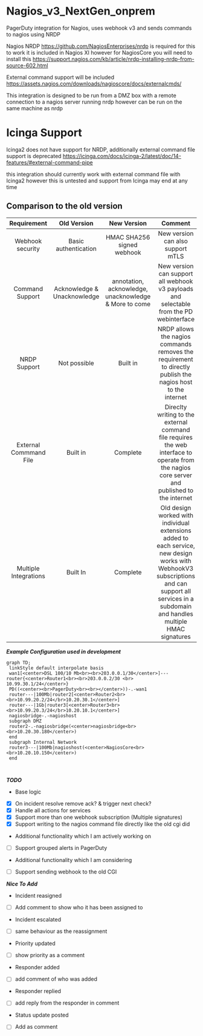 # Nagios_v3_NextGen_onprem

PagerDuty integration for Nagios, uses webhook v3 and sends commands to nagios using NRDP

Nagios NRDP <https://github.com/NagiosEnterprises/nrdp> is required for this to work
it is included in Nagios XI however for NagiosCore you will need to install this https://support.nagios.com/kb/article/nrdp-installing-nrdp-from-source-602.html

External command support will be included
<https://assets.nagios.com/downloads/nagioscore/docs/externalcmds/>

This integration is designed to be run from a DMZ box with a remote connection to a nagios server running nrdp however can be run on the same machine as nrdp

# Icinga Support

Icinga2 does not have support for NRDP, additionally external command file support is deprecated https://icinga.com/docs/icinga-2/latest/doc/14-features/#external-command-pipe

this integration should currently work with external command file with Icinga2 however this is untested and support from Icinga may end at any time

## Comparison to the old version

|     **Requirement**    |       **Old Version**       |                    **New Version**                    |                                                                                                                     **Comment**                                                                                                                    |   |
|:----------------------:|:---------------------------:|:-----------------------------------------------------:|:--------------------------------------------------------------------------------------------------------------------------------------------------------------------------------------------------------------------------------------------------:|:-:|
| Webhook security       | Basic authentication        | HMAC SHA256 signed webhook                            | New version can also support mTLS                                                                                                                                                                                                                  |   |
| Command Support        | Acknowledge & Unacknowledge | annotation, acknowledge, unacknowledge & More to come | New version can support all webhook v3 payloads and selectable from the PD webinterface                                                                                                                                                            |   |
| NRDP Support           | Not possible                | Built in                                              | NRDP allows the nagios commands removes the requirement to directly publish the nagios host to the internet                                                                                                                                        |   |
| External Commmand File | Built in                    | Complete                                              | Direclty writing to the external command file requires the web interface to operate from the nagios core server and published to the internet                                                                                                      |   |
| Multiple Integrations  | Built In                    | Complete                                              | Old design worked with individual extensions added to each service, new design works with WebhookV3 subscriptions and can support all services in a subdomain and handles multiple HMAC signatures |   |

***Example Configuration used in development***
```mermaid
graph TD;
 linkStyle default interpolate basis
 wan1[<center>DSL 100/10 Mb<br><br>203.0.0.1/30</center>]---router{<center>Router1<br><br>203.0.0.2/30 <br> 10.99.30.1/24</center>}
 PD((<center><br>PagerDuty<br><br></center>))-.-wan1
 router---|100Mb|router2[<center>Router2<br><br>10.99.20.2/24</br>10.20.30.1</center>]
 router---|1Gb|router3[<center>Router3<br><br>10.99.20.3/24</br>10.20.10.1</center>]
 nagiosbridge-.-nagioshost
 subgraph DMZ
 router2-.-nagiosbridge(<center>nagiosbridge<br><br>10.20.30.180</center>)
 end
 subgraph Internal Network
 router3---|100Mb|nagioshost(<center>NagiosCore<br><br>10.20.10.150</center>)
 end

 
```



***TODO***

* Base logic
- [X] On incident resolve remove ack? & trigger next check?
- [X] Handle all actions for services
- [X] Support more than one webhook subscription (Multiple signatures)
- [X] Support writing to the nagios command file directly like the old cgi did

* Additional functionality which I am actively working on

- [ ] Support grouped alerts in PagerDuty

* Additional functionality which I am considering

- [ ] Support sending webhook to the old CGI

***Nice To Add***

* Incident reasigned
- [ ] Add comment to show who it has been assigned to
* Incident escalated
- [ ] same behaviour as the reassignment
* Priority updated
- [ ] show priority as a comment
* Responder added
- [ ] add comment of who was added
* Responder replied
- [ ] add reply from the responder in comment
* Status update posted
- [ ] Add as comment
